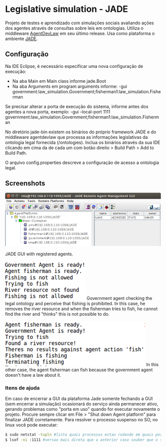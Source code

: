 # Legislative simulation - JADE

Projeto de testes e aprendizado com simulações sociais avaliando ações dos agentes através de consultas sobre leis em ontologias. Utiliza o middleware [AgentDevLaw](https://github.com/fabiosperotto/agentdevlaw) em seu último release. Usa como plataforma o ambiente [JADE](https://jade.tilab.com).

## Configuração

Na IDE Eclipse, é necessário especificar uma nova configuração de execução:
- Na aba Main em Main class informe jade.Boot
- Na aba Arguments em program arguments informe: -gui government:law_simulation.Government;fisherman1:law_simulation.Fisherman

Se precisar alterar a porta de execução do sistema, informe antes dos agentes a nova porta, exemplo: -gui -local-port 1111 government:law_simulation.Government;fisherman1:law_simulation.Fisherman

No diretório jade-bin existem os binários do próprio framework JADE e do middleware agentdevlaw que processa as informações legislativas da ontologia legal fornecida (/ontologies). Inclua os binários através da sua IDE clicando em cima da de cada um com botão direito > Build Path > Add to Build Path.


O arquivo config.properties descreve a configuração de acesso a ontologia legal.


## Screenshots

![alt text](./screenshots/jade-gui.png "Jade GUI image")

JADE GUI with registered agents.

![alt text](./screenshots/jade-log-fisherman-check-negative.png "Government agent log when find laws") 
Government agent checking the legal ontology and perceive that fishing is prohibited. In this case, he removes the river resource and when the fisherman tries to fish, he cannot find the river and "thinks" this is not possible to do.

![alt text](./screenshots/jade-log-fisherman-check-positive.png "Government agent log when nto find laws") 
In this other case, the agent fisherman can fish because the government agent doesn't have a law about it.


### Itens de ajuda

Em caso de encerrar a GUI da plataforma Jade somente fechando a GUI (sem encerrar a simulação) ocasionará do serviço ainda permanecer ativo, gerando problemas como "porta em uso" quando for executar novamente o projeto. Procure sempre clicar em File > "Shut down Agent platform" para finalizar JADE corretamente. Para resolver o processo suspenso no SO, no linux você pode executar:

```bash
$ sudo netstat -tupln #lista quais processos estao rodando em quais portas (procure por um processo java)
$ lsof -ni :1111 #versao mais direta que a anterior caso souber que o sistema esta rodando na porta 11111$ sudo kill $(lsof -t -i:1111) #mata o processo que estiver rodando na porta 1111 verificada em um dos comandos anteriores
````